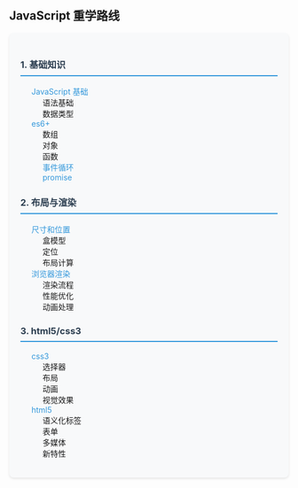 ## JavaScript 重学路线

<div class="learning-path">

### 1. 基础知识

- [JavaScript 基础](base)
  - 语法基础
  - 数据类型
  <!-- - 运算符
  - 控制流程 -->
- [es6+](es6+)
  - 数组
  - 对象
  - 函数
  - [事件循环](eventLoop)
  - [promise](promise)

### 2. 布局与渲染

- [尺寸和位置](size)
  - 盒模型
  - 定位
  - 布局计算
- [浏览器渲染](browserRender)
  - 渲染流程
  - 性能优化
  - 动画处理

### 3. html5/css3

- [css3](css3)
  - 选择器
  - 布局
  - 动画
  - 视觉效果
- [html5](html5)
  - 语义化标签
  - 表单
  - 多媒体
  - 新特性

<!-- ### 4. js -->

<!-- ### 3. 高级特性
- [Web API](webAPI)
  - DOM操作
  - 事件处理
  - 网络请求 -->

</div>

<style>
.learning-path {
    background: #f8f9fa;
    padding: 20px;
    border-radius: 8px;
    box-shadow: 0 2px 4px rgba(0,0,0,0.1);
}

.learning-path h3 {
    color: #2c3e50;
    margin-top: 1.5em;
    border-bottom: 2px solid #3498db;
    padding-bottom: 8px;
}

.learning-path ul {
    list-style-type: none;
    padding-left: 20px;
}

.learning-path a {
    color: #3498db;
    text-decoration: none;
    transition: color 0.3s ease;
}

.learning-path a:hover {
    color: #2980b9;
}
</style>
